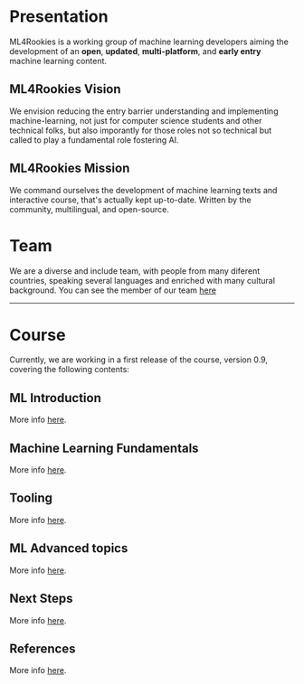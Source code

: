 # Presentation

ML4Rookies is a working group of machine learning developers aiming the development of an 
**open**, **updated**, **multi-platform**, and  **early entry** machine learning content. 

## ML4Rookies Vision

We envision reducing the entry barrier understanding and implementing machine-learning, not just for 
computer science students and other technical folks, but also imporantly for those roles not so technical 
but called to play a fundamental role fostering AI.

## ML4Rookies Mission

We command ourselves the development of machine learning texts and interactive course, that's actually kept up-to-date. 
Written by the community, multilingual, and open-source.

# Team

We are a diverse and include team, with people from many diferent countries, speaking several languages and enriched with
many cultural background. You can see the member of our team [here](https://github.com/orgs/ml4rookies/people)

---

# Course

Currently, we are working in a first release of the course, version 0.9, covering the following contents:

## ML Introduction
  
More info [here](00.Introduction/README.md).

## Machine Learning Fundamentals
  
More info [here](01.Fundamentals/README.md).

## Tooling

More info [here](02.Tooling/README.md).

## ML Advanced topics

More info [here](03.Advanced/README.md).

## Next Steps

More info [here](04.Next/README.md).

## References

More info [here](05.References/README.md).